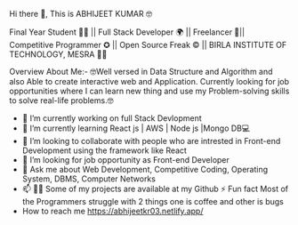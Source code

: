 Hi there 👋, This is ABHIJEET KUMAR 🤓

Final Year Student 👨‍💻 || Full Stack  Developer 🌍 || Freelancer 🤝|| Competitive Programmer ✪ || Open Source Freak ©️ || BIRLA INSTITUTE OF TECHNOLOGY, MESRA 👨‍🎓


Overview About Me:-
🤓Well versed in Data Structure and Algorithm and also Able to create interactive web and Application. Currently looking for job opportunities where I can learn new thing and use my Problem-solving skills
to solve real-life problems.🤓

- 🔭 I’m currently working on full Stack Devlopment
- 🌱 I’m currently learning React js | AWS | Node js |Mongo DB💻
- 👯 I’m looking to collaborate with people who are intrested in Front-end Development using the framework like React
- 🤔 I’m looking for job opportunity as Front-end Developer
- 💬 Ask me about Web Development, Competitive Coding, Operating System, DBMS, Computer Networks
- 📫 👨‍💻 Some of my projects are available at my Github
⚡ Fun fact Most of the Programmers struggle with 2 things one is coffee and other is bugs
- How to reach me https://abhijeetkr03.netlify.app/

